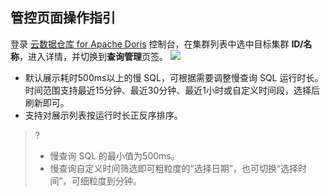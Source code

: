 ## 管控页面操作指引
登录 [云数据仓库 for Apache Doris](https://console.cloud.tencent.com/cdwdoris) 控制台，在集群列表中选中目标集群 **ID/名称**，进入详情，并切换到**查询管理**页签。
![](https://qcloudimg.tencent-cloud.cn/raw/6b81cc66d735f3d51e9d3e5772fd2efa.png)
-  默认展示耗时500ms以上的慢 SQL，可根据需要调整慢查询 SQL 运行时长。时间范围支持最近15分钟、最近30分钟、最近1小时或自定义时间段，选择后刷新即可。
- 支持对展示列表按运行时长正反序排序。

>? 
>- 慢查询 SQL 的最小值为500ms。
>- 慢查询自定义时间筛选即可粗粒度的“选择日期”，也可切换“选择时间”，可细粒度到分钟。
    
